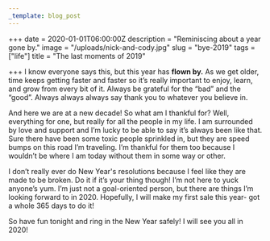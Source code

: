```yaml
---
_template: blog_post
---
```


+++
date = 2020-01-01T06:00:00Z
description = "Reminiscing about a year gone by."
image = "/uploads/nick-and-cody.jpg"
slug = "bye-2019"
tags = ["life"]
title = "The last moments of 2019"

+++
I know everyone says this, but this year has **flown by.** As we get older, time keeps getting faster and faster so it’s really important to enjoy, learn, and grow from every bit of it. Always be grateful for the “bad” and the “good”. Always always always say thank you to whatever you believe in.

And here we are at a new decade! So what am I thankful for? Well, everything for one, but really for all the people in my life. I am surrounded by love and support and I’m lucky to be able to say it’s always been like that. Sure there have been some toxic people sprinkled in, but they are speed bumps on this road I’m traveling. I’m thankful for them too because I wouldn’t be where I am today without them in some way or other.

I don’t really ever do New Year's resolutions because I feel like they are made to be broken. Do it if it’s your thing though! I’m not here to yuck anyone’s yum. I’m just not a goal-oriented person, but there are things I’m looking forward to in 2020. Hopefully, I will make my first sale this year- got a whole 365 days to do it!

So have fun tonight and ring in the New Year safely! I will see you all in 2020!
